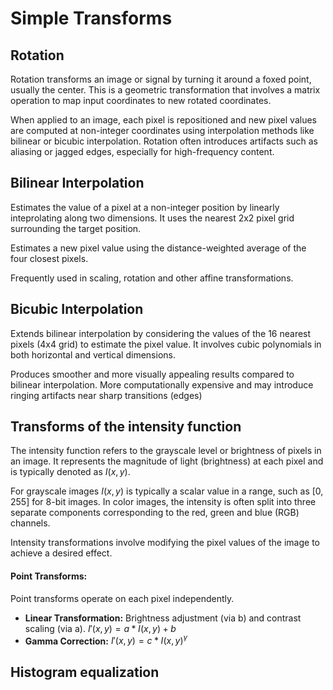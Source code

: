 # Simple Transforms

## Rotation
Rotation transforms an image or signal by turning it around a foxed point, usually the center. This is a geometric transformation that involves a matrix operation to map input coordinates to new rotated coordinates.

When applied to an image, each pixel is repositioned and new pixel values are computed at non-integer coordinates using interpolation methods like bilinear or bicubic interpolation. Rotation often introduces artifacts such as aliasing or jagged edges, especially for high-frequency content.

## Bilinear Interpolation
Estimates the value of a pixel at a non-integer position by linearly inteprolating along two dimensions. It uses the nearest 2x2 pixel grid surrounding the target position.

Estimates a new pixel value using the distance-weighted average of the four closest pixels.

Frequently used in scaling, rotation and other affine transformations.

## Bicubic Interpolation
Extends bilinear interpolation by considering the values of the 16 nearest pixels (4x4 grid) to estimate the pixel value. It involves cubic polynomials in both horizontal and vertical dimensions.

Produces smoother and more visually appealing results compared to bilinear interpolation. More computationally expensive and may introduce ringing artifacts near sharp transitions (edges)

## Transforms of the intensity function
The intensity function refers to the grayscale level or brightness of pixels in an image. It represents the magnitude of light (brightness) at each pixel and is typically denoted as $I(x, y)$.

For grayscale images $I(x, y)$ is typically a scalar value in a range, such as [0, 255] for 8-bit images. In color images, the intensity is often split into three separate components corresponding to the red, green and blue (RGB) channels.

Intensity transformations involve modifying the pixel values of the image to achieve a desired effect.

#### Point Transforms:
Point transforms operate on each pixel independently.
- **Linear Transformation:** Brightness adjustment (via b) and contrast scaling (via a).
  $I'(x, y) = a * I(x, y) + b$
- **Gamma Correction:** $I'(x, y) = c * I(x, y)^γ$
  

## Histogram equalization
